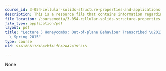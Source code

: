 ```yaml
---
course_id: 3-054-cellular-solids-structure-properties-and-applications-spring-2015
description: This is a resource file that contains information regarding lecture 5.
file_location: /coursemedia/3-054-cellular-solids-structure-properties-and-applications-spring-2015/9a61d6b13da64cbfe1f642e4747951eb_MIT3_054S15_L5_outpl_trans.pdf
file_type: application/pdf
layout: pdf
title: "Lecture 5 Honeycombs: Out-of-plane Behaviour Transcribed \u2013 3.054 / 3.36\
  \ Spring 2015"
type: course
uid: 9a61d6b13da64cbfe1f642e4747951eb

---
```

None